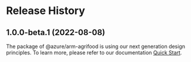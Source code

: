 # Release History
    
## 1.0.0-beta.1 (2022-08-08)

The package of @azure/arm-agrifood is using our next generation design principles. To learn more, please refer to our documentation [Quick Start](https://aka.ms/js-track2-quickstart).
